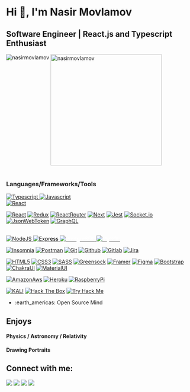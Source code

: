  <h1 >Hi 👋, I'm Nasir Movlamov</h1>
<h2  >Software Engineer | React.js and Typescript Enthusiast </h2>


<div>
 <img  src="https://github-readme-stats.vercel.app/api?username=nasirmovlamov&show_icons=true&locale=en&theme=onedark" alt="nasirmovlamov" />
 <img width="300px"  align="top" src="https://github-readme-stats.vercel.app/api/top-langs/?username=nasirmovlamov&layout=compact&theme=onedark" alt="nasirmovlamov" />
</div>

<br/>

### Languages/Frameworks/Tools
<a href="#">
<img src="https://img.shields.io/badge/-Typesciprt-blue?style=for-the-badge&amp;labelColor=black&amp;logo=Typescript&amp;logoColor=blue"  alt="Typescript" style="max-width:100%;">
</a>

<a href="#">
<img src="https://img.shields.io/badge/-Javascript-yellow?style=for-the-badge&amp;labelColor=black&amp;logo=Javascript&amp;logoColor=yellow"  alt="Javascript" style="max-width:100%;">
</a>

<br>

<a href="#">
<img src="https://img.shields.io/badge/-React-61dafb?style=for-the-badge&amp;labelColor=black&amp;logo=react&amp;logoColor=61dafb"  alt="React" style="max-width:100%;">
</a>


[![React](https://img.shields.io/badge/-React-black?style=for-the-badge&logo=react&link=https://github.com/nasirmovlamov)](https://github.com/nasirmovlamov) 
[![Redux](https://img.shields.io/badge/-Redux-black?style=for-the-badge&logo=redux&link=https://github.com/nasirmovlamov)](https://github.com/nasirmovlamov) 
[![ReactRouter](https://img.shields.io/badge/-ReactRouter-black?style=for-the-badge&logo=react-router&link=https://github.com/nasirmovlamov)](https://github.com/nasirmovlamov) 
[![Next](https://img.shields.io/badge/-Next-black?style=for-the-badge&logo=next.js&link=https://github.com/nasirmovlamov)](https://github.com/nasirmovlamov) 
[![Jest](https://img.shields.io/badge/-Jest-black?style=for-the-badge&logo=jest&link=https://github.com/nasirmovlamov)](https://github.com/nasirmovlamov) 
[![Socket.io](https://img.shields.io/badge/-Socket.io-black?style=for-the-badge&logo=socket.io&link=https://github.com/nasirmovlamov)](https://github.com/nasirmovlamov) 
[![JsonWebToken](https://img.shields.io/badge/-JWT-black?style=for-the-badge&logo=json-web-tokens&link=https://github.com/nasirmovlamov)](https://github.com/nasirmovlamov) 
[![GraphQL](https://img.shields.io/badge/-GraphQL-black?style=for-the-badge&logo=graphql&link=https://github.com/nasirmovlamov)](https://github.com/nasirmovlamov) 



<br>

<a href="#">
<img src="https://img.shields.io/badge/-NodeJS-darkgreen?style=for-the-badge&amp;labelColor=black&amp;logo=node.js&amp;logoColor=darkgreen"  alt="NodeJS" style="max-width:100%;">
</a>

<a href="#">
<img src="https://img.shields.io/badge/-Express-white?style=for-the-badge&amp;labelColor=black&amp;logo=express&amp;logoColor=white"  alt="Express" style="color:black;max-width:100%;">
</a>


<a href="#">
<img src="https://img.shields.io/badge/-PostgreSql-142147?style=for-the-badge&amp;labelColor=black&amp;logo=postgresql&amp;logoColor=#142147"  alt="PostgreSQL" style="color:white;max-width:100%;">
</a>


<a href="#">
<img src="https://img.shields.io/badge/-MySql-2a4c65?style=for-the-badge&amp;labelColor=black&amp;logo=mysql&amp;logoColor=#2a4c65"  alt="MySQL" style="color:white;max-width:100%;">
</a>


<br/>



[![Insomnia](https://img.shields.io/badge/-Insomnia-black?style=for-the-badge&logo=insomnia&link=https://github.com/nasirmovlamov)](https://github.com/nasirmovlamov) 
[![Postman](https://img.shields.io/badge/-Postman-black?style=for-the-badge&logo=postman&link=https://github.com/nasirmovlamov)](https://github.com/nasirmovlamov) 
[![Git](https://img.shields.io/badge/-Git-black?style=for-the-badge&logo=git&link=https://github.com/nasirmovlamov)](https://github.com/nasirmovlamov) 
[![Github](https://img.shields.io/badge/-Github-black?style=for-the-badge&logo=github&link=https://github.com/nasirmovlamov)](https://github.com/nasirmovlamov) 
[![Gitlab](https://img.shields.io/badge/-Gitlab-black?style=for-the-badge&logo=gitlab&link=https://github.com/nasirmovlamov)](https://github.com/nasirmovlamov) 
[![Jira](https://img.shields.io/badge/-Jira-black?style=for-the-badge&logo=jira&link=https://github.com/nasirmovlamov)](https://github.com/nasirmovlamov) 
<br/>

[![HTML5](https://img.shields.io/badge/-HTML5-black?style=for-the-badge&logo=html5&logoColor=white&link=https://github.com/nasirmovlamov)](https://github.com/nasirmovlamov) 
[![CSS3](https://img.shields.io/badge/-CSS3-black?style=for-the-badge&logo=visual-studio-code&link=https://github.com/nasirmovlamov)](https://github.com/nasirmovlamov)
[![SASS](https://img.shields.io/badge/-Sass-black?style=for-the-badge&logo=sass&link=https://github.com/nasirmovlamov)](https://github.com/nasirmovlamov)
[![Greensock](https://img.shields.io/badge/-Greensock-black?style=for-the-badge&logo=greensock&link=https://github.com/nasirmovlamov)](https://github.com/nasirmovlamov)
[![Framer](https://img.shields.io/badge/-Framer-black?style=for-the-badge&logo=framer&link=https://github.com/nasirmovlamov)](https://github.com/nasirmovlamov)
[![Figma](https://img.shields.io/badge/-Figma-black?style=for-the-badge&logo=figma&link=https://github.com/nasirmovlamov)](https://github.com/nasirmovlamov)
[![Bootstrap](https://img.shields.io/badge/-Bootstrap-black?style=for-the-badge&logo=bootstrap&link=https://github.com/nasirmovlamov)](https://github.com/nasirmovlamov)
[![ChakraUI](https://img.shields.io/badge/-ChakraUI-black?style=for-the-badge&logo=chakra-ui&link=https://github.com/nasirmovlamov)](https://github.com/nasirmovlamov)
[![MaterialUI](https://img.shields.io/badge/-MaterialUi-black?style=for-the-badge&logo=material-ui&link=https://github.com/nasirmovlamov)](https://github.com/nasirmovlamov) 
<br/>


[![AmazonAws](https://img.shields.io/badge/-AmazonAws-black?style=for-the-badge&logo=amazon-aws&link=https://github.com/nasirmovlamov)](https://github.com/nasirmovlamov)
[![Heroku](https://img.shields.io/badge/-Heroku-black?style=for-the-badge&logo=heroku&link=https://github.com/nasirmovlamov)](https://github.com/nasirmovlamov)
[![RaspberryPi](https://img.shields.io/badge/-RaspberryPi-black?style=for-the-badge&logo=raspberry-pi&link=https://github.com/nasirmovlamov)](https://github.com/nasirmovlamov)

[![KALI](https://img.shields.io/badge/-KALI-black?style=for-the-badge&logo=kali-linux&link=https://github.com/nasirmovlamov)](https://github.com/nasirmovlamov)
[![Hack The Box](https://img.shields.io/badge/-HackTheBox-black?style=for-the-badge&logo=hack-the-box&link=https://github.com/nasirmovlamov)](https://github.com/nasirmovlamov)
[![Try Hack Me](https://img.shields.io/badge/-TryHackMe-black?style=for-the-badge&logo=tryhackme&link=https://github.com/nasirmovlamov)](https://github.com/nasirmovlamov)

<ul>
  <li> :earth_americas: Open Source Mind </li>
</ul>

<div>
 <h2> Enjoys</h3>
 <h4> Physics / Astronomy / Relativity </h4> 
 <h4> Drawing Portraits </h4>
</div>

<h2>Connect with me:</h2>
<p >
  <a href="mailto:movlamovnasir@protonmail.com"><img src="https://img.shields.io/badge/e‑mail-D14836.svg?style=for-the-badge&logo=GMail&logoColor=white"/></a>
  <a href="https://az.linkedin.com/in/nasir-movlamov-322ab21b4"><img src="https://img.shields.io/badge/linkedin-0077B5.svg?style=for-the-badge&logo=linkedin&logoColor=white"/></a>
  <a href="https://twitter.com/nasirmovlamov"><img src="https://img.shields.io/badge/twitter-1DA1F2.svg?style=for-the-badge&logo=twitter&logoColor=white"/></a>
  <a href="https://www.youtube.com/channel/UCmE8Psks_-SDw9iG1nn6MpQ"><img src="https://img.shields.io/badge/youtube-9116EF.svg?style=for-the-badge&logo=youtube&logoColor=white"/></a>
 
</p>
